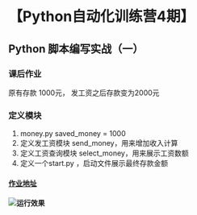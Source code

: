 # 【Python自动化训练营4期】
## Python 脚本编写实战（一）
### 课后作业
原有存款 1000元， 发工资之后存款变为2000元
### 定义模块
1. money.py saved_money = 1000
2. 定义发工资模块 send_money，用来增加收入计算
3. 定义工资查询模块 select_money，用来展示工资数额
4. 定义一个start.py ，启动文件展示最终存款金额
#### [作业地址](https://github.com/liuchaodada/HogwartsFIS04_allmenmustdie123/tree/main/salary)
#### ![运行效果](https://s4.ax1x.com/2021/03/19/6fMHDU.png)